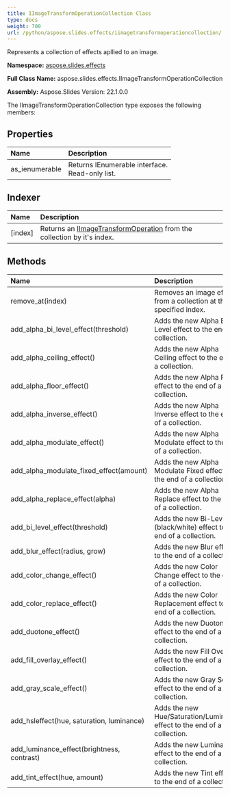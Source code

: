 ```yaml
---
title: IImageTransformOperationCollection Class
type: docs
weight: 700
url: /python/aspose.slides.effects/iimagetransformoperationcollection/
---
```


Represents a collection of effects apllied to an image.

**Namespace:** [aspose.slides.effects](/python/aspose.slides.effects/)

**Full Class Name:** aspose.slides.effects.IImageTransformOperationCollection

**Assembly:**  Aspose.Slides Version: 22.1.0.0

The IImageTransformOperationCollection type exposes the following members:
## **Properties**
|**Name**|**Description**|
| :- | :- |
|as_ienumerable|Returns IEnumerable interface.<br/>            Read-only list.|
## **Indexer**
|**Name**|**Description**|
| :- | :- |
|[index]|Returns an [IImageTransformOperation](/python/aspose.slides.effects/iimagetransformoperation/) from the collection by it's index.|
## **Methods**
|**Name**|**Description**|
| :- | :- |
|remove_at(index)|Removes an image effect from a collection at the specified index.|
|add_alpha_bi_level_effect(threshold)|Adds the new Alpha Bi-Level effect to the end of a collection.|
|add_alpha_ceiling_effect()|Adds the new Alpha Ceiling effect to the end of a collection.|
|add_alpha_floor_effect()|Adds the new Alpha Floor effect to the end of a collection.|
|add_alpha_inverse_effect()|Adds the new Alpha Inverse effect to the end of a collection.|
|add_alpha_modulate_effect()|Adds the new Alpha Modulate effect to the end of a collection.|
|add_alpha_modulate_fixed_effect(amount)|Adds the new Alpha Modulate Fixed effect to the end of a collection.|
|add_alpha_replace_effect(alpha)|Adds the new Alpha Replace effect to the end of a collection.|
|add_bi_level_effect(threshold)|Adds the new Bi-Level (black/white) effect to the end of a collection.|
|add_blur_effect(radius, grow)|Adds the new Blur effect to the end of a collection.|
|add_color_change_effect()|Adds the new Color Change effect to the end of a collection.|
|add_color_replace_effect()|Adds the new Color Replacement effect to the end of a collection.|
|add_duotone_effect()|Adds the new Duotone effect to the end of a collection.|
|add_fill_overlay_effect()|Adds the new Fill Overlay effect to the end of a collection.|
|add_gray_scale_effect()|Adds the new Gray Scale effect to the end of a collection.|
|add_hsleffect(hue, saturation, luminance)|Adds the new Hue/Saturation/Luminance effect to the end of a collection.|
|add_luminance_effect(brightness, contrast)|Adds the new Luminance effect to the end of a collection.|
|add_tint_effect(hue, amount)|Adds the new Tint effect to the end of a collection.|
